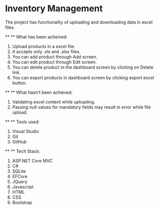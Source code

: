 # Inventory Management

The project has functionality of uploading and downloading data in excel files.

** ** What has been acheived:
1. Upload products in a excel file.
2. It accepts only .xls and .xlsx files.
3. You can add product through Add screen.
4. You can edit product through Edit screen.
5. You can delete product in the dashboard screen by clicking on Delete link.
6. You can export products in dashboard screen by clicking export excel button.

** ** What hasn't been achieved:
1. Validating excel content while uploading.
2. Passing null values for mandatory fields may result in error while file upload.

** ** Tools used:
1. Visual Studio
2. Git
3. GitHub

** ** Tech Stack:
1. ASP.NET Core MVC 
2. C#
3. SQLite
4. EFCore
5. JQuery
6. Javascript
7. HTML
8. CSS
9. Bootstrap
